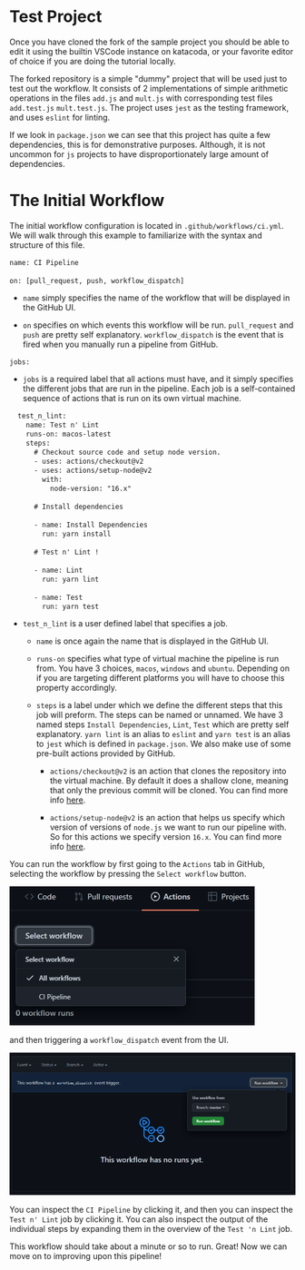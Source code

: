 # Test Project

Once you have cloned the fork of the sample project you should be able to edit it using the builtin VSCode instance on katacoda, or your favorite editor of choice if you are doing the tutorial locally.

The forked repository is a simple "dummy" project that will be used just to test out the workflow. It consists of 2 implementations of simple arithmetic operations in the files `add.js` and `mult.js` with corresponding test files `add.test.js` `mult.test.js`. The project uses `jest` as the testing framework, and uses `eslint` for linting.

If we look in `package.json` we can see that this project has quite a few dependencies, this is for demonstrative purposes. Although, it is not uncommon for `js` projects to have disproportionately large amount of dependencies.

# The Initial Workflow

The initial workflow configuration is located in `.github/workflows/ci.yml`. We will walk through this example to familiarize with the syntax and structure of this file.

```
name: CI Pipeline

on: [pull_request, push, workflow_dispatch]
```

- `name` simply specifies the name of the workflow that will be displayed in the GitHub UI.

- `on` specifies on which events this workflow will be run. `pull_request` and `push` are pretty self explanatory. `workflow_dispatch` is the event that is fired when you manually run a pipeline from GitHub.

```
jobs:
```

- `jobs` is a required label that all actions must have, and it simply specifies the different jobs that are run in the pipeline. Each job is a self-contained sequence of actions that is run on its own virtual machine.

```
  test_n_lint:
    name: Test n' Lint
    runs-on: macos-latest
    steps:
      # Checkout source code and setup node version.
      - uses: actions/checkout@v2
      - uses: actions/setup-node@v2
        with:
          node-version: "16.x"

      # Install dependencies

      - name: Install Dependencies
        run: yarn install

      # Test n' Lint !

      - name: Lint
        run: yarn lint

      - name: Test
        run: yarn test
```

- `test_n_lint` is a user defined label that specifies a job.

  - `name` is once again the name that is displayed in the GitHub UI.

  - `runs-on` specifies what type of virtual machine the pipeline is run from. You have 3 choices, `macos`, `windows` and `ubuntu`. Depending on if you are targeting different platforms you will have to choose this property accordingly.

  - `steps` is a label under which we define the different steps that this job will preform. The steps can be named or unnamed. We have 3 named steps `Install Dependencies`, `Lint`, `Test` which are pretty self explanatory. `yarn lint` is an alias to `eslint` and `yarn test` is an alias to `jest` which is defined in `package.json`. We also make use of some pre-built actions provided by GitHub.

    - `actions/checkout@v2` is an action that clones the repository into the virtual machine. By default it does a shallow clone, meaning that only the previous commit will be cloned. You can find more info [here](https://github.com/actions/checkout).

    - `actions/setup-node@v2` is an action that helps us specify which version of versions of `node.js` we want to run our pipeline with. So for this actions we specify version `16.x`. You can find more info [here](https://github.com/actions/setup-node).


You can run the workflow by first going to the `Actions` tab in GitHub, selecting the workflow by pressing the `Select workflow` button.

![select workflow](./assets/select-workflow.png)

and then triggering a `workflow_dispatch` event from the UI.

![workflow dispatch](./assets/dispatch.png)

You can inspect the `CI Pipeline` by clicking it, and then you can inspect the `Test n' Lint` job by clicking it. You can also inspect the output of the individual steps by expanding them in the overview of the `Test 'n Lint` job.

This workflow should take about a minute or so to run. Great! Now we can move on to improving upon this pipeline!
